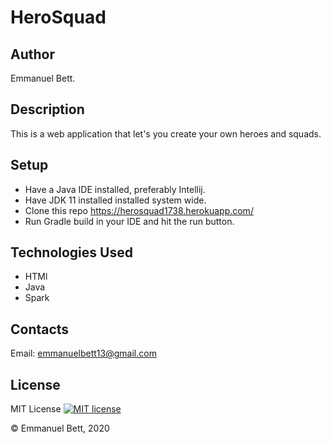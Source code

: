 # HeroSquad

## Author
Emmanuel Bett.

## Description
This is a web application that let's you create your own heroes and squads.

## Setup

- Have a Java IDE installed, preferably Intellij.
- Have JDK 11 installed installed system wide.
- Clone this repo https://herosquad1738.herokuapp.com/
- Run Gradle build in your IDE and hit the run button.  

## Technologies Used
- HTMl
- Java
- Spark

## Contacts
Email: emmanuelbett13@gmail.com

## License
MIT License [![MIT license](http://img.shields.io/badge/license-MIT-brightgreen.svg)](http://opensource.org/licenses/MIT)


&copy; Emmanuel Bett, 2020
